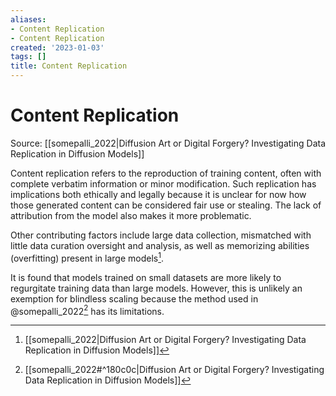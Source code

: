 ```yaml
---
aliases:
- Content Replication
- Content Replication
created: '2023-01-03'
tags: []
title: Content Replication
---
```


# Content Replication

Source: [[somepalli_2022|Diffusion Art or Digital Forgery? Investigating Data Replication in Diffusion Models]]

Content replication refers to the reproduction of training content, often with complete verbatim information or minor modification. Such replication has implications both ethically and legally because it is unclear for now how those generated content can be considered fair use or stealing. The lack of attribution from the model also makes it more problematic.

Other contributing factors include large data collection, mismatched with little data curation oversight and analysis, as well as memorizing abilities (overfitting) present in large models[^1].

It is found that models trained on small datasets are more likely to regurgitate training data than large models. However, this is unlikely an exemption for blindless scaling because the method used in @somepalli_2022[^2] has its limitations.

[^2]: [[somepalli_2022#^180c0c|Diffusion Art or Digital Forgery? Investigating Data Replication in Diffusion Models]]
[^1]: [[somepalli_2022|Diffusion Art or Digital Forgery? Investigating Data Replication in Diffusion Models]]